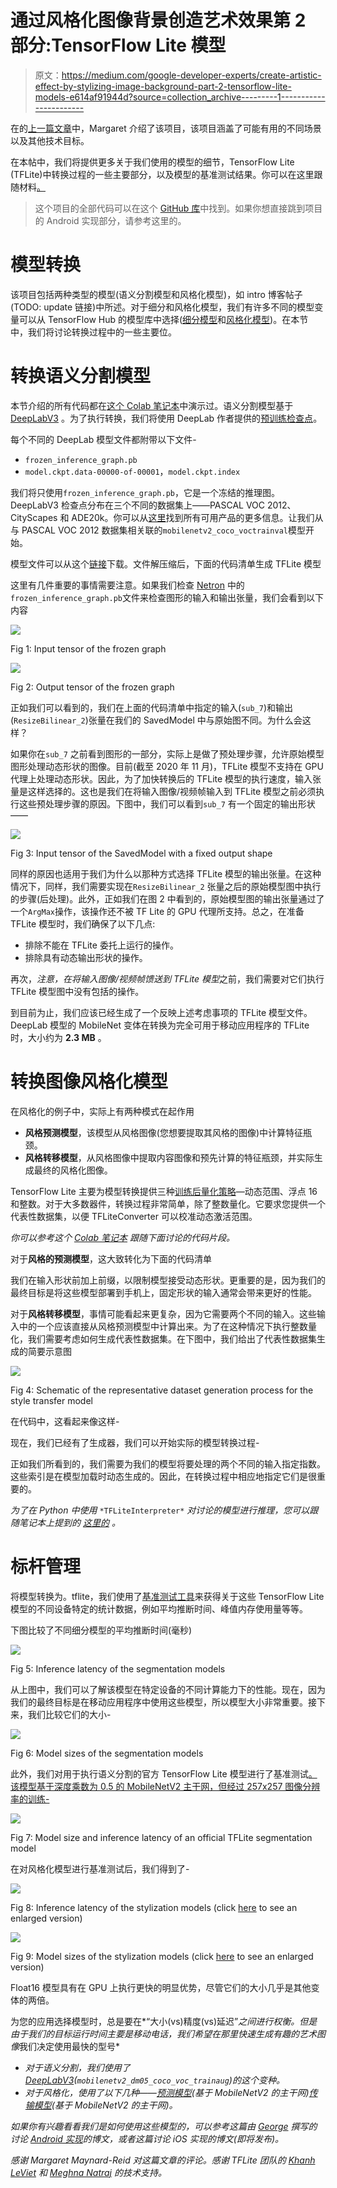 # 通过风格化图像背景创造艺术效果第 2 部分:TensorFlow Lite 模型

> 原文：<https://medium.com/google-developer-experts/create-artistic-effect-by-stylizing-image-background-part-2-tensorflow-lite-models-e614af91944d?source=collection_archive---------1----------------------->

在的[上一篇文章](/@margaretmz/image-background-stylizer-part-1-project-intro-d68c4547e7e3)中，Margaret 介绍了该项目，该项目涵盖了可能有用的不同场景以及其他技术目标。

在本帖中，我们将提供更多关于我们使用的模型的细节，TensorFlow Lite (TFLite)中转换过程的一些主要部分，以及模型的基准测试结果。你可以在这里跟随材料[。](https://github.com/margaretmz/segmentation-style-transfer/tree/master/ml)

> 这个项目的全部代码可以在这个 [GitHub 库](https://github.com/margaretmz/segmentation-style-transfer)中找到。如果你想直接跳到项目的 Android 实现部分，请参考这里的。

# 模型转换

该项目包括两种类型的模型(语义分割模型和风格化模型)，如 intro 博客帖子(TODO: update 链接)中所述。对于细分和风格化模型，我们有许多不同的模型变量可以从 TensorFlow Hub 的模型库中选择([细分模型](https://tfhub.dev/s?deployment-format=lite&module-type=image-segmentation)和[风格化模型](https://tfhub.dev/s?deployment-format=lite&module-type=image-style-transfer))。在本节中，我们将讨论转换过程中的一些主要位。

# 转换语义分割模型

本节介绍的所有代码都在[这个 Colab 笔记本](https://colab.research.google.com/github/sayakpaul/Adventures-in-TensorFlow-Lite/blob/master/DeepLabV3/DeepLab_TFLite_COCO.ipynb)中演示过。语义分割模型基于 [DeepLabV3](https://github.com/tensorflow/models/tree/master/research/deeplab) 。为了执行转换，我们将使用 DeepLab 作者提供的[预训练检查点](https://github.com/tensorflow/models/blob/master/research/deeplab/g3doc/model_zoo.md)。

每个不同的 DeepLab 模型文件都附带以下文件-

*   `frozen_inference_graph.pb`
*   `model.ckpt.data-00000-of-00001`，`model.ckpt.index`

我们将只使用`frozen_inference_graph.pb`，它是一个冻结的推理图。DeepLabV3 检查点分布在三个不同的数据集上——PASCAL VOC 2012、CityScapes 和 ADE20k。你可以从[这里](https://github.com/tensorflow/models/blob/master/research/deeplab/g3doc/model_zoo.md)找到所有可用产品的更多信息。让我们从与 PASCAL VOC 2012 数据集相关联的`mobilenetv2_coco_voctrainval`模型开始。

模型文件可以从这个[链接](http://download.tensorflow.org/models/deeplabv3_pascal_trainval_2018_01_04.tar.gz)下载。文件解压缩后，下面的代码清单生成 TFLite 模型

这里有几件重要的事情需要注意。如果我们检查 [Netron](https://github.com/lutzroeder/netron) 中的`frozen_inference_graph.pb`文件来检查图形的输入和输出张量，我们会看到以下内容

![](img/239adee7c7228f6c4890cedf28453612.png)

Fig 1: Input tensor of the frozen graph

![](img/135a96810d444cb1e953613a59ab89fb.png)

Fig 2: Output tensor of the frozen graph

正如我们可以看到的，我们在上面的代码清单中指定的输入(`sub_7`)和输出(`ResizeBilinear_2`)张量在我们的 SavedModel 中与原始图不同。为什么会这样？

如果你在`sub_7` 之前看到图形的一部分，实际上是做了预处理步骤，允许原始模型图形处理动态形状的图像。目前(截至 2020 年 11 月)，TFLite 模型不支持在 GPU 代理上处理动态形状。因此，为了加快转换后的 TFLite 模型的执行速度，输入张量是这样选择的。这也是我们在将输入图像/视频帧输入到 TFLite 模型之前必须执行这些预处理步骤的原因。下图中，我们可以看到`sub_7` 有一个固定的输出形状——

![](img/110fe5ebd0b768e3cd9d48c87e63ef30.png)

Fig 3: Input tensor of the SavedModel with a fixed output shape

同样的原因也适用于我们为什么以那种方式选择 TFLite 模型的输出张量。在这种情况下，同样，我们需要实现在`ResizeBilinear_2` 张量之后的原始模型图中执行的步骤(后处理)。此外，正如我们在图 2 中看到的，原始模型图的输出张量通过了一个`ArgMax`操作，该操作还不被 TF Lite 的 GPU 代理所支持。总之，在准备 TFLite 模型时，我们确保了以下几点:

*   排除不能在 TFLite 委托上运行的操作。
*   排除具有动态输出形状的操作。

再次，*注意，在将输入图像/视频帧馈送到 TFLite 模型*之前，我们需要对它们执行 TFLite 模型图中没有包括的操作。

到目前为止，我们应该已经生成了一个反映上述考虑事项的 TFLite 模型文件。DeepLab 模型的 MobileNet 变体在转换为完全可用于移动应用程序的 TFLite 时，大小约为 **2.3 MB** 。

# 转换图像风格化模型

在风格化的例子中，实际上有两种模式在起作用

*   **风格预测模型**，该模型从风格图像(您想要提取其风格的图像)中计算特征瓶颈。
*   **风格转移模型**，从风格图像中提取内容图像和预先计算的特征瓶颈，并实际生成最终的风格化图像。

TensorFlow Lite 主要为模型转换提供三种[训练后量化策略](https://www.tensorflow.org/lite/performance/post_training_quantization)—动态范围、浮点 16 和整数。对于大多数器件，转换过程非常简单，除了整数量化。它要求您提供一个代表性数据集，以便 TFLiteConverter 可以校准动态激活范围。

*你可以参考这个* [*Colab 笔记本*](https://colab.research.google.com/github/sayakpaul/Adventures-in-TensorFlow-Lite/blob/master/Magenta_arbitrary_style_transfer_model_conversion.ipynb) *跟随下面讨论的代码片段。*

对于**风格的预测模型**，这大致转化为下面的代码清单

我们在输入形状前加上前缀，以限制模型接受动态形状。更重要的是，因为我们的最终目标是将这些模型部署到手机上，固定形状的输入通常会带来更好的性能。

对于**风格转移模型**，事情可能看起来更复杂，因为它需要两个不同的输入。这些输入中的一个应该直接从风格预测模型中计算出来。为了在这种情况下执行整数量化，我们需要考虑如何生成代表性数据集。在下图中，我们给出了代表性数据集生成的简要示意图

![](img/d7673e53795eb78a6ff34af312b8cadd.png)

Fig 4: Schematic of the representative dataset generation process for the style transfer model

在代码中，这看起来像这样-

现在，我们已经有了生成器，我们可以开始实际的模型转换过程-

正如我们所看到的，我们需要为我们的模型将要处理的两个不同的输入指定指数。这些索引是在模型加载时动态生成的。因此，在转换过程中相应地指定它们是很重要的。

*为了在 Python 中使用* `*TFLiteInterpreter*` *对讨论的模型进行推理，您可以跟随笔记本上提到的* [*这里的*](https://github.com/margaretmz/segmentation-style-transfer/tree/master/ml) *。*

# 标杆管理

将模型转换为。tflite，我们使用了[基准测试工具](https://www.tensorflow.org/lite/performance/measurementhttps://www.tensorflow.org/lite/performance/measurement)来获得关于这些 TensorFlow Lite 模型的不同设备特定的统计数据，例如平均推断时间、峰值内存使用量等等。

下图比较了不同细分模型的平均推断时间(毫秒)

![](img/aef51eeb8542234951c6aaa29dadb386.png)

Fig 5: Inference latency of the segmentation models

从上图中，我们可以了解该模型在特定设备的不同计算能力下的性能。现在，因为我们的最终目标是在移动应用程序中使用这些模型，所以模型大小非常重要。接下来，我们比较它们的大小-

![](img/167090a3325fa0e9c841f52b21fa16fe.png)

Fig 6: Model sizes of the segmentation models

此外，我们对用于执行语义分割的官方 TensorFlow Lite 模型进行了基准测试[。该模型基于深度乘数为 0.5 的 MobileNetV2 主干网，但经过 257x257 图像分辨率的训练-](https://tfhub.dev/tensorflow/lite-model/deeplabv3/1/metadata/2)

![](img/031fd0076bc4768247abe204dd693673.png)

Fig 7: Model size and inference latency of an official TFLite segmentation model

在对风格化模型进行基准测试后，我们得到了-

![](img/66ddd504b19b9f3f34f882eb40e7d3e2.png)

Fig 8: Inference latency of the stylization models (click [here](https://i.ibb.co/GpJ6SKZ/Benchmarks-Stylization.png) to see an enlarged version)

![](img/4fe66f0d3e66de61ba62e5cb5bcadf14.png)

Fig 9: Model sizes of the stylization models (click [here](https://i.ibb.co/2ZwSv8T/Model-Sizes.png) to see an enlarged version)

Float16 模型具有在 GPU 上执行更快的明显优势，尽管它们的大小几乎是其他变体的两倍。

为您的应用选择模型时，总是要在*“大小(vs)精度(vs)延迟”*之间进行权衡。但是由于我们的目标运行时间主要是移动电话，我们希望在那里快速生成有趣的艺术图像*我们决定使用最快的型号*

*   *对于语义分割，我们使用了[DeepLabV3](https://tfhub.dev/tensorflow/lite-model/deeplabv3/1/metadata/2)(`mobilenetv2_dm05_coco_voc_trainaug`)的这个变种。*
*   *对于风格化，使用了以下几种——[预测模型](https://tfhub.dev/google/lite-model/magenta/arbitrary-image-stylization-v1-256/fp16/prediction/1)(基于 MobileNetV2 的主干网)[传输模型](https://tfhub.dev/google/lite-model/magenta/arbitrary-image-stylization-v1-256/fp16/transfer/1)(基于 MobileNetV2 的主干网)。*

*如果你有兴趣看看我们是如何使用这些模型的，可以参考这篇由 [George](https://www.linkedin.com/in/george-soloupis/) 撰写的讨论 [Android 实现](https://farmaker47.medium.com/android-part-of-create-artistic-effect-by-stylizing-an-image-segment-2a646da2d39a)的博文，或者这篇讨论 iOS 实现的博文(即将发布)。*

*感谢 Margaret Maynard-Reid 对这篇文章的评论。感谢 TFLite 团队的 [Khanh LeViet](https://twitter.com/khanhlvg) 和 [Meghna Natraj](https://twitter.com/natrajmeghna) 的技术支持。*